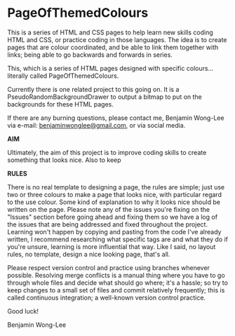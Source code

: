 # PageOfThemedColours

This is a series of HTML and CSS pages to help learn new skills coding HTML and CSS, or practice coding in those languages.
The idea is to create pages that are colour coordinated, and be able to link them together with links; 
being able to go backwards and forwards in series. 

This, which is a series of HTML pages designed with specific colours... literally called PageOfThemedColours. 

Currently there is one related project to this going on. It is a PseudoRandomBackgroundDrawer to output a 
bitmap to put on the backgrounds for these HTML pages. 

If there are any burning questions, please contact me, Benjamin Wong-Lee via e-mail: benjaminwonglee@gmail.com, or via social media.  

**AIM**

Ultimately, the aim of this project is to improve coding skills to create something that looks nice. Also to keep 

**RULES**

There is no real template to designing a page, the rules are simple; just use two or three colours to make a page that looks nice, with
particular regard to the use colour. Some kind of explanation to why it looks nice should be written on the page. Please note any of the
issues you're fixing on the "Issues" section before going ahead and fixing them so we have a log of the issues that are being addressed and 
fixed throughout the project. Learning won't happen by copying and pasting from the code I've already written, I recommend researching what 
specific tags are and what they do if you're unsure, learning is more influential that way. Like I said, no layout rules, no template, 
design a nice looking page, that's all.

Please respect version control and practice using branches whenever possible. Resolving merge conflicts is a manual thing where you have 
to go through whole files and decide what should go where; it's a hassle; so try to keep changes to a small set of files and commit
relatively frequently; this is called continuous integration; a well-known version control practice. 

Good luck!

Benjamin Wong-Lee
